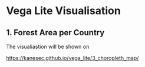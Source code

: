 # Vega Lite Visualisation

## 1. Forest Area per Country

The visualiastion will be shown on 

https://kanesec.github.io/vega_lite/3_choropleth_map/
